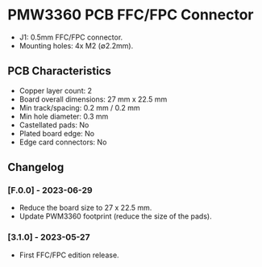 # PMW3360 PCB FFC/FPC Connector

- J1: 0.5mm FFC/FPC connector.
- Mounting holes: 4x M2 (∅2.2mm).

## PCB Characteristics

- Copper layer count: 2
- Board overall dimensions: 27 mm x 22.5 mm
- Min track/spacing: 0.2 mm / 0.2 mm
- Min hole diameter: 0.3 mm
- Castellated pads: No
- Plated board edge: No
- Edge card connectors: No

## Changelog

### [F.0.0] - 2023-06-29

- Reduce the board size to 27 x 22.5 mm.
- Update PWM3360 footprint (reduce the size of the pads).

### [3.1.0] - 2023-05-27

- First FFC/FPC edition release.
